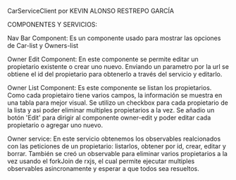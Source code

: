 CarServiceClient por KEVIN ALONSO RESTREPO GARCÍA

COMPONENTES Y SERVICIOS:

Nav Bar Component:
Es un componente usado para mostrar las opciones de Car-list y Owners-list

Owner Edit Component:
En este componente se permite editar un propietario existente o crear uno nuevo. Enviando un parametro por la url se obtiene el id del propietario para obtenerlo a través del servicio y editarlo.

Owner List Component:
Es este componente se listan los propietarios. Como cada propietairo tiene varios campos, la información se muestra en una tabla para mejor visual. Se utilizo un  checkbox para cada propietario de la lista y asi poder eliminar multiples propietarios a la vez. Se añadio un botón 'Edit' para dirigir al componente owner-edit y poder editar cada propietario o agregar uno nuevo.

Owner service:
En este servicio obtenemos los observables realcionados con las peticiones de un propietario: listarlos, obtener por id, crear, editar y borrar. También se creó un observable para eliminar varios propietarios a la vez usando el forkJoin de rxjs, el cual permite ejecutar multiples observables asincronamente y esperar a que todos sea resueltos.
